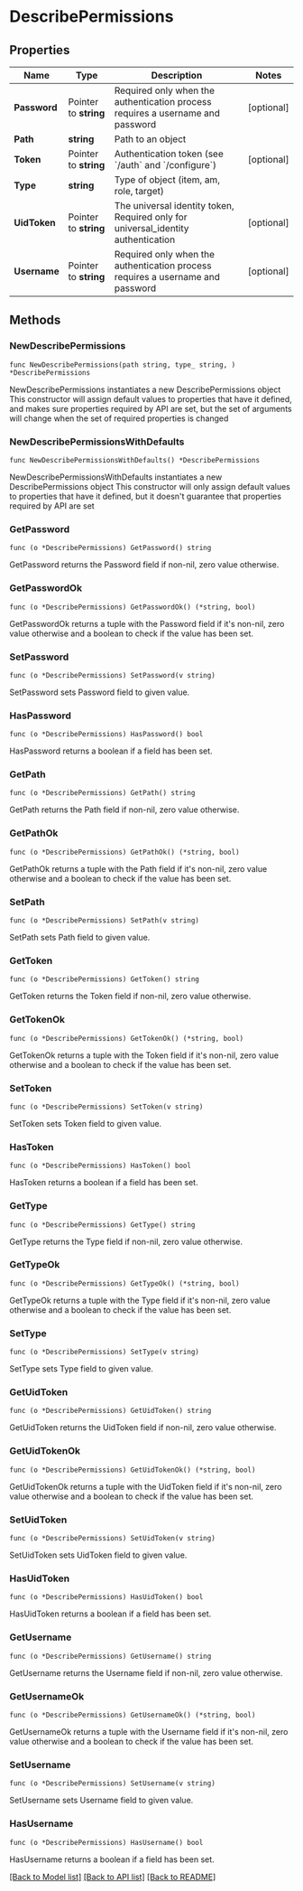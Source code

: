 # DescribePermissions

## Properties

Name | Type | Description | Notes
------------ | ------------- | ------------- | -------------
**Password** | Pointer to **string** | Required only when the authentication process requires a username and password | [optional] 
**Path** | **string** | Path to an object | 
**Token** | Pointer to **string** | Authentication token (see &#x60;/auth&#x60; and &#x60;/configure&#x60;) | [optional] 
**Type** | **string** | Type of object (item, am, role, target) | 
**UidToken** | Pointer to **string** | The universal identity token, Required only for universal_identity authentication | [optional] 
**Username** | Pointer to **string** | Required only when the authentication process requires a username and password | [optional] 

## Methods

### NewDescribePermissions

`func NewDescribePermissions(path string, type_ string, ) *DescribePermissions`

NewDescribePermissions instantiates a new DescribePermissions object
This constructor will assign default values to properties that have it defined,
and makes sure properties required by API are set, but the set of arguments
will change when the set of required properties is changed

### NewDescribePermissionsWithDefaults

`func NewDescribePermissionsWithDefaults() *DescribePermissions`

NewDescribePermissionsWithDefaults instantiates a new DescribePermissions object
This constructor will only assign default values to properties that have it defined,
but it doesn't guarantee that properties required by API are set

### GetPassword

`func (o *DescribePermissions) GetPassword() string`

GetPassword returns the Password field if non-nil, zero value otherwise.

### GetPasswordOk

`func (o *DescribePermissions) GetPasswordOk() (*string, bool)`

GetPasswordOk returns a tuple with the Password field if it's non-nil, zero value otherwise
and a boolean to check if the value has been set.

### SetPassword

`func (o *DescribePermissions) SetPassword(v string)`

SetPassword sets Password field to given value.

### HasPassword

`func (o *DescribePermissions) HasPassword() bool`

HasPassword returns a boolean if a field has been set.

### GetPath

`func (o *DescribePermissions) GetPath() string`

GetPath returns the Path field if non-nil, zero value otherwise.

### GetPathOk

`func (o *DescribePermissions) GetPathOk() (*string, bool)`

GetPathOk returns a tuple with the Path field if it's non-nil, zero value otherwise
and a boolean to check if the value has been set.

### SetPath

`func (o *DescribePermissions) SetPath(v string)`

SetPath sets Path field to given value.


### GetToken

`func (o *DescribePermissions) GetToken() string`

GetToken returns the Token field if non-nil, zero value otherwise.

### GetTokenOk

`func (o *DescribePermissions) GetTokenOk() (*string, bool)`

GetTokenOk returns a tuple with the Token field if it's non-nil, zero value otherwise
and a boolean to check if the value has been set.

### SetToken

`func (o *DescribePermissions) SetToken(v string)`

SetToken sets Token field to given value.

### HasToken

`func (o *DescribePermissions) HasToken() bool`

HasToken returns a boolean if a field has been set.

### GetType

`func (o *DescribePermissions) GetType() string`

GetType returns the Type field if non-nil, zero value otherwise.

### GetTypeOk

`func (o *DescribePermissions) GetTypeOk() (*string, bool)`

GetTypeOk returns a tuple with the Type field if it's non-nil, zero value otherwise
and a boolean to check if the value has been set.

### SetType

`func (o *DescribePermissions) SetType(v string)`

SetType sets Type field to given value.


### GetUidToken

`func (o *DescribePermissions) GetUidToken() string`

GetUidToken returns the UidToken field if non-nil, zero value otherwise.

### GetUidTokenOk

`func (o *DescribePermissions) GetUidTokenOk() (*string, bool)`

GetUidTokenOk returns a tuple with the UidToken field if it's non-nil, zero value otherwise
and a boolean to check if the value has been set.

### SetUidToken

`func (o *DescribePermissions) SetUidToken(v string)`

SetUidToken sets UidToken field to given value.

### HasUidToken

`func (o *DescribePermissions) HasUidToken() bool`

HasUidToken returns a boolean if a field has been set.

### GetUsername

`func (o *DescribePermissions) GetUsername() string`

GetUsername returns the Username field if non-nil, zero value otherwise.

### GetUsernameOk

`func (o *DescribePermissions) GetUsernameOk() (*string, bool)`

GetUsernameOk returns a tuple with the Username field if it's non-nil, zero value otherwise
and a boolean to check if the value has been set.

### SetUsername

`func (o *DescribePermissions) SetUsername(v string)`

SetUsername sets Username field to given value.

### HasUsername

`func (o *DescribePermissions) HasUsername() bool`

HasUsername returns a boolean if a field has been set.


[[Back to Model list]](../README.md#documentation-for-models) [[Back to API list]](../README.md#documentation-for-api-endpoints) [[Back to README]](../README.md)


